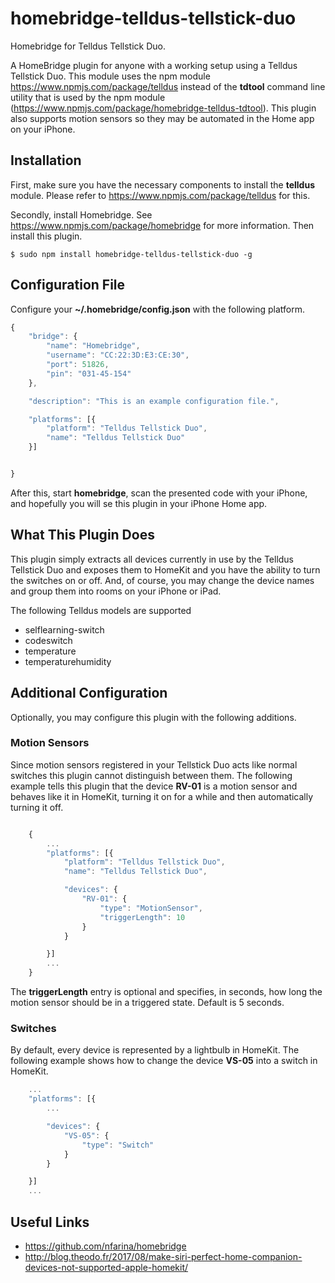 # homebridge-telldus-tellstick-duo
Homebridge for Telldus Tellstick Duo.

A HomeBridge plugin for anyone with a working setup using a Telldus Tellstick Duo.
This module uses the npm module https://www.npmjs.com/package/telldus instead of
the **tdtool** command line utility that is used by the npm module
(https://www.npmjs.com/package/homebridge-telldus-tdtool). This plugin also supports
motion sensors so they may be automated in the Home app on your iPhone.

## Installation

First, make sure you have the necessary components to install the **telldus** module.
Please refer to https://www.npmjs.com/package/telldus for this.

Secondly, install Homebridge. See https://www.npmjs.com/package/homebridge for more information.
Then install this plugin.

    $ sudo npm install homebridge-telldus-tellstick-duo -g

## Configuration File

Configure your **~/.homebridge/config.json** with the following platform.


```javascript
{
    "bridge": {
        "name": "Homebridge",
        "username": "CC:22:3D:E3:CE:30",
        "port": 51826,
        "pin": "031-45-154"
    },

    "description": "This is an example configuration file.",

    "platforms": [{
        "platform": "Telldus Tellstick Duo",
        "name": "Telldus Tellstick Duo"
    }]


}
```

After this, start **homebridge**, scan the presented code with your iPhone, and hopefully
you will se this plugin in your iPhone Home app.

## What This Plugin Does

This plugin simply extracts all devices currently in use by the Telldus Tellstick Duo
and exposes them to HomeKit and you have the ability to turn the switches on or off.
And, of course, you may change the device names and group them into rooms on your iPhone or iPad.

The following Telldus models are supported

- selflearning-switch
- codeswitch
- temperature
- temperaturehumidity

## Additional Configuration

Optionally, you may configure this plugin with the following additions.

### Motion Sensors

Since motion sensors registered in your Tellstick Duo acts like
normal switches this plugin cannot distinguish between them. The following example tells this plugin that
the device **RV-01** is a motion sensor and behaves like it in HomeKit, turning it on
for a while and then automatically turning it off.

```javascript

    {
        ...
        "platforms": [{
            "platform": "Telldus Tellstick Duo",
            "name": "Telldus Tellstick Duo",

            "devices": {
                "RV-01": {
                    "type": "MotionSensor",
                    "triggerLength": 10
                }
            }

        }]
        ...
    }
```


The **triggerLength** entry is optional and specifies, in seconds,
how long the motion sensor should be in a triggered state. Default is 5 seconds.

### Switches

By default, every device is represented by a lightbulb in HomeKit. The following
example shows how to change the device **VS-05** into a switch in HomeKit.

```javascript
    ...
    "platforms": [{
        ...

        "devices": {
            "VS-05": {
                "type": "Switch"
            }
        }

    }]
    ...
```


## Useful Links

* https://github.com/nfarina/homebridge
* http://blog.theodo.fr/2017/08/make-siri-perfect-home-companion-devices-not-supported-apple-homekit/
